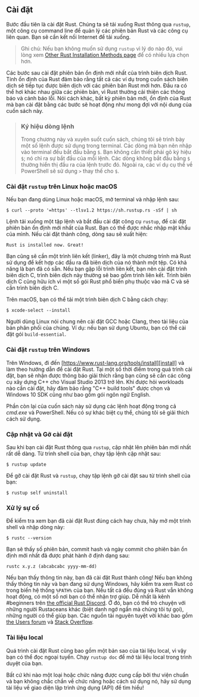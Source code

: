 ## Cài đặt

Bước đầu tiên là cài đặt Rust. Chúng ta sẽ tải xuống Rust thông qua `rustup`, một công cụ command line để quản lý các
phiên bản Rust và các công cụ liên quan. Bạn sẽ cần kết nối Internet để tải xuống.

> Ghi chú: Nếu bạn không muốn sử dụng `rustup` vì lý do nào đó, vui lòng xem
> [Other Rust Installation Methods page][install] để có nhiều lựa chọn hơn.

[install]: https://forge.rust-lang.org/infra/other-installation-methods.html

Các bước sau cài đặt phiên bản ổn định mới nhất của trình biên dịch Rust. Tính ổn định của Rust đảm bảo rằng tất cả các
ví dụ trong cuốn sách biên dịch sẽ tiếp tục được biên dịch với các phiên bản Rust mới hơn. Đầu ra có thể hơi khác nhau
giữa các phiên bản, vì Rust thường cải thiện các thông báo và cảnh báo lỗi. Nói cách khác, bất kỳ phiên bản mới, ổn định
của Rust mà bạn cài đặt bằng các bước sẽ hoạt động như mong đợi với nội dung của cuốn sách này.

> ### Ký hiệu dòng lệnh
>
> Trong chương này và xuyên suốt cuốn sách, chúng tôi sẽ trình bày một số lệnh được sử dụng
> trong terminal. Các dòng mà bạn nên nhập vào terminal đều bắt đầu bằng `$`. Bạn
> không cần thiết phải gõ ký hiệu `$`; nó chỉ ra sự bắt đầu của mỗi
> lệnh. Các dòng không bắt đầu bằng `$` thường hiển thị đầu ra của
> lệnh trước đó. Ngoài ra, các ví dụ cụ thể về PowerShell sẽ sử dụng `>`
> thay thế cho `$`.

### Cài đặt `rustup` trên Linux hoặc macOS

Nếu bạn đang dùng Linux hoặc macOS, mở terminal và nhập lệnh sau:

```console
$ curl --proto '=https' --tlsv1.2 https://sh.rustup.rs -sSf | sh
```

Lệnh tải xuống một tập lệnh và bắt đầu cài đặt công cụ `rustup`, để cài đặt phiên bản ổn định mới nhất của Rust. Bạn có
thể được nhắc nhập mật khẩu của mình. Nếu cài đặt thành công, dòng sau sẽ xuất hiện:

```text
Rust is installed now. Great!
```

Bạn cũng sẽ cần một trình liên kết (linker), đây là một chương trình mà Rust sử dụng để kết hợp các đầu ra đã biên dịch
của nó thành một tệp. Có khả năng là bạn đã có sẵn. Nếu bạn gặp lỗi trình liên kết, bạn nên cài đặt trình biên dịch C,
trình biên dịch này thường sẽ bao gồm trình liên kết. Trình biên dịch C cũng hữu ích vì một số gói Rust phổ biến phụ
thuộc vào mã C và sẽ cần trình biên dịch C.

Trên macOS, bạn có thể tải một trình biên dịch C bằng cách chạy:

```console
$ xcode-select --install
```

Người dùng Linux nói chung nên cài đặt GCC hoặc Clang, theo tài liệu của bản phân phối của chúng. Ví dụ: nếu bạn sử dụng
Ubuntu, bạn có thể cài đặt gói `build-essential`.

### Cài đặt `rustup` trên Windows

Trên Windows, đi đến [https://www.rust-lang.org/tools/install][install] và làm theo hướng dẫn để cài đặt Rust. Tại một
số thời điểm trong quá trình cài đặt, bạn sẽ nhận được thông báo giải thích rằng bạn cũng sẽ cần các công cụ xây dựng
C++ cho Visual Studio 2013 trở lên. Khi được hỏi workloads nào cần cài đặt, hãy đảm bảo rằng "C++ build tools"
được chọn và Windows 10 SDK cũng như bao gồm gói ngôn ngữ English.

[install]: https://www.rust-lang.org/tools/install

[visualstudio]: https://visualstudio.microsoft.com/visual-cpp-build-tools/

Phần còn lại của cuốn sách này sử dụng các lệnh hoạt động trong cả *cmd.exe* và PowerShell. Nếu có sự khác biệt cụ thể,
chúng tôi sẽ giải thích cách sử dụng.

### Cập nhật và Gỡ cài đặt

Sau khi bạn cài đặt Rust thông qua `rustup`, cập nhật lên phiên bản mới nhất rất dễ dàng. Từ trình shell của bạn, chạy
tập lệnh cập nhật sau:

```console
$ rustup update
```

Để gỡ cài đặt Rust và `rustup`, chạy tập lệnh gỡ cài đặt sau từ trình shell của bạn:

```console
$ rustup self uninstall
```

### Xử lý sự cố

Để kiểm tra xem bạn đã cài đặt Rust đúng cách hay chưa, hãy mở một trình shell và nhập dòng này:

```console
$ rustc --version
```

Bạn sẽ thấy số phiên bản, commit hash và ngày commit cho phiên bản ổn định mới nhất đã được phát hành ở định dạng sau:

```text
rustc x.y.z (abcabcabc yyyy-mm-dd)
```

Nếu bạn thấy thông tin này, bạn đã cài đặt Rust thành công! Nếu bạn không thấy thông tin này và bạn đang sử dụng
Windows, hãy kiểm tra xem Rust có trong biến hệ thống `%PATH%` của bạn. Nếu tất cả đều đúng và Rust vẫn không hoạt động,
có một số nơi bạn có thể nhận trợ giúp. Dễ nhất là kênh #beginners trên [the official Rust Discord][discord]. Ở đó, bạn
có thể trò chuyện với những người Rustaceans khác (biệt danh ngớ ngẩn mà chúng tôi tự gọi), những người có thể giúp bạn.
Các nguồn tài nguyên tuyệt vời khác bao gồm [the Users forum][users] và [Stack Overflow][stackoverflow].

[discord]: https://discord.gg/rust-lang

[users]: https://users.rust-lang.org/

[stackoverflow]: https://stackoverflow.com/questions/tagged/rust

### Tài liệu local

Quá trình cài đặt Rust cũng bao gồm một bản sao của tài liệu local, vì vậy bạn có thể đọc ngoại tuyến. Chạy `rustup doc`
để mở tài liệu local trong trình duyệt của bạn.

Bất cứ khi nào một loại hoặc chức năng được cung cấp bởi thư viện chuẩn và bạn không chắc chắn về chức năng hoặc cách sử
dụng nó, hãy sử dụng tài liệu về giao diện lập trình ứng dụng (API) để tìm hiểu!
